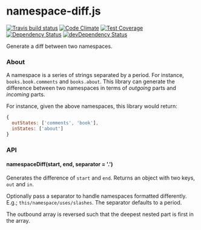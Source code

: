# namespace-diff.js
[![Travis build status](http://img.shields.io/travis/jmeas/namespace-diff.js.svg?style=flat)](https://travis-ci.org/jmeas/namespace-diff.js)
[![Code Climate](https://codeclimate.com/github/jmeas/namespace-diff.js/badges/gpa.svg)](https://codeclimate.com/github/jmeas/namespace-diff.js)
[![Test Coverage](https://codeclimate.com/github/jmeas/namespace-diff.js/badges/coverage.svg)](https://codeclimate.com/github/jmeas/namespace-diff.js)
[![Dependency Status](https://david-dm.org/jmeas/namespace-diff.js.svg)](https://david-dm.org/jmeas/namespace-diff.js)
[![devDependency Status](https://david-dm.org/jmeas/namespace-diff.js/dev-status.svg)](https://david-dm.org/jmeas/namespace-diff.js#info=devDependencies)

Generate a diff between two namespaces.

### About

A namespace is a series of strings separated by a period. For instance,
`books.book.comments` and `books.about`. This library can generate the
difference between two namespaces in terms of *outgoing* parts and
*incoming* parts.

For instance, given the above namespaces, this library would return:

```js
{
  outStates: ['comments', 'book'],
  inStates: ['about']
}
```

### API

#### namespaceDiff(start, end, separator = '.')

Generates the difference of `start` and `end`. Returns
an object with two keys, `out` and `in`.

Optionally pass a separator to handle namespaces formatted
differently. E.g.; `this/namespace/uses/slashes`. The
separator defaults to a period.

The outbound array is reversed such that the deepest nested
part is first in the array.

